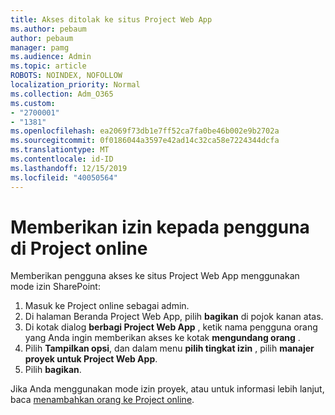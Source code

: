 ```yaml
---
title: Akses ditolak ke situs Project Web App
ms.author: pebaum
author: pebaum
manager: pamg
ms.audience: Admin
ms.topic: article
ROBOTS: NOINDEX, NOFOLLOW
localization_priority: Normal
ms.collection: Adm_O365
ms.custom:
- "2700001"
- "1381"
ms.openlocfilehash: ea2069f73db1e7ff52ca7fa0be46b002e9b2702a
ms.sourcegitcommit: 0f0186044a3597e42ad14c32ca58e7224344dcfa
ms.translationtype: MT
ms.contentlocale: id-ID
ms.lasthandoff: 12/15/2019
ms.locfileid: "40050564"
---
```

# <a name="give-users-permissions-in-project-online"></a>Memberikan izin kepada pengguna di Project online

Memberikan pengguna akses ke situs Project Web App menggunakan mode izin SharePoint:

1. Masuk ke Project online sebagai admin.
2. Di halaman Beranda Project Web App, pilih **bagikan** di pojok kanan atas.
3. Di kotak dialog **berbagi Project Web App** , ketik nama pengguna orang yang Anda ingin memberikan akses ke kotak **mengundang orang** .
4. Pilih **Tampilkan opsi**, dan dalam menu **pilih tingkat izin** , pilih **manajer proyek untuk Project Web App**.
5. Pilih **bagikan**.

Jika Anda menggunakan mode izin proyek, atau untuk informasi lebih lanjut, baca [menambahkan orang ke Project online](https://docs.microsoft.com/projectonline/step-2-add-people-to-project-online).
